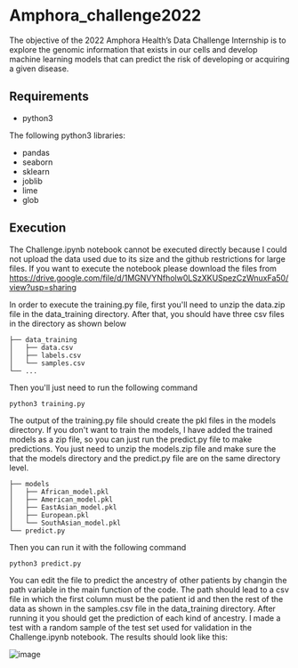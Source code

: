 # Amphora_challenge2022
The objective of the 2022 Amphora Health’s Data Challenge Internship is to explore the genomic information that exists in our cells and develop machine learning models that can predict the risk of developing or acquiring a given disease. 

## Requirements
- python3      

The following python3 libraries:      

- pandas
- seaborn
- sklearn
- joblib
- lime
- glob

## Execution
The Challenge.ipynb notebook cannot be executed directly because I could not upload the data used due to its size and the github restrictions for large files. If you want to execute the notebook please download the files from https://drive.google.com/file/d/1MGNVYNfholw0LSzXKUSpezCzWnuxFa50/view?usp=sharing

In order to execute the training.py file, first you'll need to unzip the data.zip file in the data_training directory. After that, you should have three csv files in the directory as shown below

    ├── data_training                    
    │   ├── data.csv          
    │   ├── labels.csv         
    │   └── samples.csv                
    └── ...

Then you'll just need to run the following command

```
python3 training.py
```

The output of the training.py file should create the pkl files in the models directory. If you don't want to train the models, I have added the trained models as a zip file, so you can just run the predict.py file to make predictions. You just need to unzip the models.zip file and make sure the that the models directory and the predict.py file are on the same directory level.


    ├── models                   
    │   ├── African_model.pkl          
    │   ├── American_model.pkl   
    │   ├── EastAsian_model.pkl
    │   ├── European.pkl
    │   └── SouthAsian_model.pkl               
    └── predict.py
    
  Then you can run it with the following command
  
```
python3 predict.py
```

You can edit the file to predict the ancestry of other patients by changin the path variable in the main function of the code. The path should lead to a csv file in which the first column must be the patient id and then the rest of the data as shown in the samples.csv file in the data_training directory. After running it you should get the prediction of each kind of ancestry. I made a test with a random sample of the test set used for validation in the Challenge.ipynb notebook. The results should look like this:

![image](results/sample_results.jpg)




